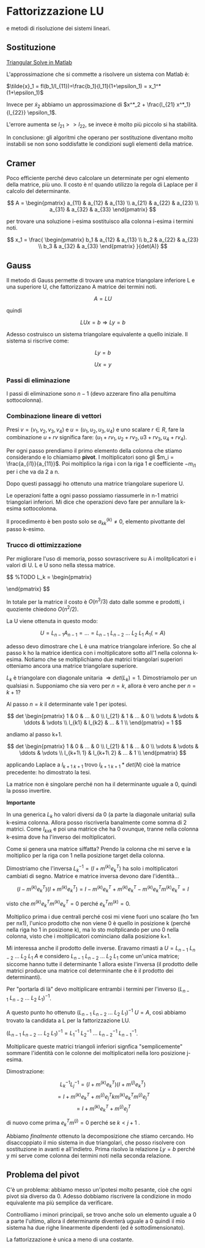 # Fattorizzazione LU

e metodi di risoluzione dei sistemi lineari.

## Sostituzione

[Triangular Solve in Matlab](MatlabFunctions/triusolve.m)

L'approssimazione che si commette a risolvere un sistema con Matlab è:

$\tilde{x}_1 = fl(b_1/l_{11})=\frac{b_1}{l_11}(1+\epsilon_1) = x_1^* (1+\epsilon_1)$

Invece per $\tilde{x}_2$ abbiamo un approssimazione di $x^*_2 + \frac{l_{21} x^*_1}{l_{22}} \epsilon_1$.

L'errore aumenta se $l_{21} >> l_{22}$, se invece è molto più piccolo si ha stabilità.

In conclusione: gli algoritmi che operano per sostituzione diventano molto instabili se non sono soddisfatte
le condizioni sugli elementi della matrice.

## Cramer

Poco efficiente perché devo calcolare un determinate per ogni elemento della matrice, più uno.
Il costo è n! quando utilizzo la regola di Laplace per il calcolo del determinante.

$$
A = \begin{pmatrix} a_{11} & a_{12} & a_{13} \\ a_{21} & a_{22} & a_{23} \\ a_{31} & a_{32} & a_{33} \end{pmatrix}
$$

per trovare una soluzione i-esima sostituisco alla colonna i-esima i termini noti.

$$
x_1 = \frac{
    \begin{pmatrix} b_1 & a_{12} & a_{13} \\ b_2 & a_{22} & a_{23} \\ b_3 & a_{32} & a_{33} \end{pmatrix}
}{det(A)}
$$

## Gauss

Il metodo di Gauss permette di trovare una matrice triangolare inferiore L e una superiore U, che fattorizzano
A matrice dei termini noti.

$$A = LU$$

quindi

$$LUx = b \Rightarrow Ly = b$$

Adesso costruisco un sistema triangolare equivalente a quello iniziale. Il sistema si riscrive come:

$$Ly = b$$

$$Ux = y$$

### Passi di eliminazione

I passi di eliminazione sono $n-1$ (devo azzerare fino alla penultima sottocolonna).

### Combinazione lineare di vettori

Presi $v = (v_1, v_2, v_3, v_4)$ e $u = (u_1, u_2, u_3, u_4)$ e uno scalare $r \in R$, fare la combinazione
$u + rv$ significa fare: $(u_1 + rv_1, u_2+rv_2, u3+rv_3, u_4+rv_4)$.


Per ogni passo prendiamo il primo elemento della colonna che stiamo considerando e lo chiamiamo **pivot**.
I moltiplicatori sono gli $m_i = \frac{a_{i1}}{a_{11}}$. Poi moltiplico la riga i con la riga 1 e coefficiente $-m_{i1}$
per i che va da 2 a n.

Dopo questi passaggi ho ottenuto una matrice triangolare superiore U.

Le operazioni fatte a ogni passo possiamo riassumerle in n-1 matrici triangolari inferiori.
Mi dice che operazioni devo fare per annullare la k-esima sottocolonna.

Il procedimento è ben posto solo se $a_{kk}^{(k)} \neq 0$, elemento pivottante del passo k-esimo.

### Trucco di ottimizzazione

Per migliorare l'uso di memoria, posso sovrascrivere su A i molitplicatori e i valori di U.
L e U sono nella stessa matrice.

$$ %TODO
L_k =
\begin{pmatrix}

\end{pmatrix}
$$

In totale per la matrice il costo è $O(n^3/3)$ dato dalle somme e prodotti, i quoziente chiedono $O(n^2/2)$.

La U viene ottenuta in questo modo:

$$U = L_{n-1} A_{n-1} = \dots = L_{n-1} \ L_{n-2} \ \dots \ L_2 \ L_1 \ A_1 (= A)$$

adesso devo dimostrare che L è una matrice triangolare inferiore. So che al passo k ho la matrice identica
con i moltiplicatore sotto all'1 nella colonna k-esima. Notiamo che se moltiplichiamo due matrici triangolari
superiori otteniamo ancora una matrice triangolare superiore.

$L_k$ è triangolare con diagonale unitaria $\Rightarrow det(L_k) = 1$. Dimostriamolo per un qualsiasi n.
Supponiamo che sia vero per $n = k$, allora è vero anche per $n = k+1$?

Al passo $n=k$ il determinante vale 1 per ipotesi.

$$
det \begin{pmatrix} 1 & 0 & ... & 0 \\ l_{21} & 1 & ... & 0 \\ \vdots & \vdots & \ddots & \vdots \\ l_{k1} & l_{k2} & ... & 1 \\ \end{pmatrix} = 1
$$

andiamo al passo k+1.

$$
det \begin{pmatrix} 1 & 0 & ... & 0 \\ l_{21} & 1 & ... & 0 \\ \vdots & \vdots & \ddots & \vdots \\ l_{k+1\ 1} & l_{k+1\ 2} & ... & 1 \\ \end{pmatrix}
$$

applicando Laplace a $l_{k+1\ k+1}$ trovo $l_{k+1\ k+1} * det(N)$ cioè la matrice precedente: ho dimostrato la tesi.

La matrice non è singolare perché non ha il determinante uguale a 0, quindi la posso invertire.

**Importante**

In una generica $L_k$ ho valori diversi da 0 (a parte la diagonale unitaria) sulla k-esima colonna. Allora posso riscriverla banalmente come somma
di 2 matrici. Come $I_{k x k}$ e poi una matrice che ha 0 ovunque, tranne nella colonna k-esima dove ha l'inverso dei moltiplicatori.

Come si genera una matrice siffatta? Prendo la colonna che mi serve e la moltiplico per la riga con 1 nella posizione target della colonna.

$%TODO manim animation of this matrix product$

Dimostriamo che l'inversa $L_k^{-1} = (I + m^{(k)} e_k^T)$ ha solo i moltiplicatori cambiati di segno. Matrice e matrice inversa devono dare l'identità...

$$
(I - m^{(k)} e_k^T) (I + m^{(k)} e_k^T) = I - m^{(k)}e_k^T + m^{(k)}e_k^T - m^{(k)}e_k^T m^{(k)}e_k^T = I
$$

visto che $m^{(k)}e_k^Tm^{(k)}e_k^T = 0$ perché $e_k^Tm^{(k)} = 0$.

Moltiplico prima i due centrali perché così mi viene fuori uno scalare (ho 1xn per nx1),
l'unico prodotto che non viene 0 è quello in posizione k (perché nella riga ho 1 in posizione k),
ma lo sto moltplicando per uno 0 nella colonna, visto che i moltiplicatori cominciano dalla posizione k+1.

Mi interessa anche il prodotto delle inverse. Eravamo rimasti a $U = L_{n-1} \ L_{n-2} \ \dots \ L_2 \ L_1 \ A$
e considero $L_{n-1} \ L_{n-2} \ \dots \ L_2 \ L_1$ come un'unica matrice; siccome hanno tutte il determinante
1 allora esiste l'inversa (il prodotto delle matrici produce una matrice col determinante che è il prodotto
dei determinanti).

Per "portarla di là" devo moltiplicare entrambi i termini per l'inverso $(L_{n-1} \ L_{n-2} \ \dots \ L_2 \ L_1) ^ {-1}$.

A questo punto ho ottenuto $(L_{n-1} \ L_{n-2} \ \dots \ L_2 \ L_1) ^ {-1}\ U = A$, così abbiamo trovato
la candidata a L per la fattorizzazione LU.

$(L_{n-1} \ L_{n-2} \ \dots \ L_2 \ L_1) ^ {-1} = L_1 ^{-1} \ L_2^{-1} \ \dots \ L_{n-2}^{-1} \ L_{n-1}^{-1}$.

Moltiplicare queste matrici triangoli inferiori signfica "semplicemente" sommare l'identità con le colonne dei
moltiplicatori nella loro posizione j-esima.

Dimostrazione:

$$
L_k^{-1} L_j^{-1} = (I + m^{(k)} e_k^T) (I + m^{(j)} e_k^T)
$$
$$
= I + m^{(k)}e_k^T + m^{(j)}e_j^T k m^{(k)}e_k^T m^{(j)}e_j^T
$$
$$
= I + m^{(k)}e_k^T + m^{(j)}e_j^T
$$

di nuovo come prima $e_k^T m^{(j)} = 0$ perché se $k \lt j+1$ $%todo finisci%$.

Abbiamo _finalmente_ ottenuto la decomposizione che stiamo cercando. Ho disaccoppiato il mio sistema
in due triangolari, che posso risolvere con sostituzione in avanti e all'indietro.
Prima risolvo la relazione $Ly = b$ perché y mi serve come colonna dei termini noti nella seconda relazione.

## Problema del pivot

C'è un problema: abbiamo messo un'ipotesi molto pesante, cioè che ogni pivot sia diverso da 0.
Adesso dobbiamo riscrivere la condizione in modo equivalente ma più semplice da verificare.

Controlliamo i minori principali, se trovo anche solo un elemento uguale a 0 a parte l'ultimo, allora il determinante
diventerà uguale a 0 quindi il mio sistema ha due righe linearmente dipendenti (ed è sottodimensionato).

La fattorizzazione è unica a meno di una costante.
